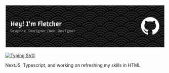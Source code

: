 ![Header](./github-header-banner.png)

[![Typing SVG](https://readme-typing-svg.demolab.com?font=Google+Sans+Code&size=33&pause=1000&color=F7F7F7&width=435&lines=About+Me%3A)](https://git.io/typing-svg)

NextJS, Typescript, and working on refreshing my skills in HTML 
